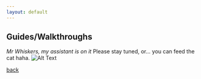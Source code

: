 ```yaml
---
layout: default
---
```


## Guides/Walkthroughs

_Mr Whiskers, my assistant is on it_
Please stay tuned, or... you can feed the cat haha.
![Alt Text](https://media.giphy.com/media/o0vwzuFwCGAFO/giphy.gif)

[back](./)